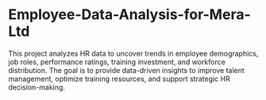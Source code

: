 # Employee-Data-Analysis-for-Mera-Ltd
This project analyzes HR data to uncover trends in employee demographics, job roles, performance ratings, training investment, and workforce distribution. The goal is to provide data-driven insights to improve talent management, optimize training resources, and support strategic HR decision-making.
